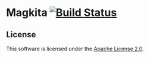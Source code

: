 # Magkita [![Build Status][travis-image]][travis]

## License

This software is licensed under the [Apache License 2.0][license].

[travis-image]: https://travis-ci.com/katipunan/magkita.svg?branch=master
[travis]: https://travis-ci.com/katipunan/magkita
[license]: https://github.com/katipunan/magkita/blob/master/LICENSE
